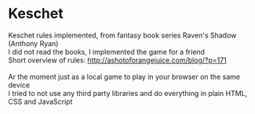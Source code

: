 # Keschet
Keschet rules implemented, from fantasy book series Raven's Shadow (Anthony Ryan)
<br>
I did not read the books, I implemented the game for a friend
<br>
Short overview of rules: http://ashotoforangejuice.com/blog/?p=171
<br>
<br>
Ar the moment just as a local game to play in your browser on the same device
<br>
I tried to not use any third party libraries and do everything in plain HTML, CSS and JavaScript